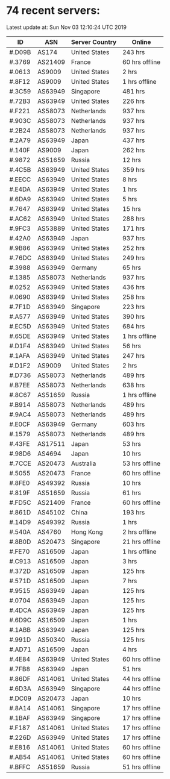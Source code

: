 # 74 recent servers:

Latest update at: Sun Nov 03 12:10:24 UTC 2019

| ID | ASN | Server Country | Online |
| -- | --- | -------------- | ------ |
| #.D09B | AS174 | United States | 243 hrs |
| #.3769 | AS21409 | France | 60 hrs offline |
| #.0613 | AS9009 | United States | 2 hrs |
| #.8F12 | AS9009 | United States | 1 hrs offline |
| #.3C59 | AS63949 | Singapore | 481 hrs |
| #.72B3 | AS63949 | United States | 226 hrs |
| #.F221 | AS58073 | Netherlands | 937 hrs |
| #.903C | AS58073 | Netherlands | 937 hrs |
| #.2B24 | AS58073 | Netherlands | 937 hrs |
| #.2A79 | AS63949 | Japan | 437 hrs |
| #.140F | AS9009 | Japan | 262 hrs |
| #.9872 | AS51659 | Russia | 12 hrs |
| #.4C5B | AS63949 | United States | 359 hrs |
| #.EECC | AS63949 | United States | 8 hrs |
| #.E4DA | AS63949 | United States | 1 hrs |
| #.6DA9 | AS63949 | United States | 5 hrs |
| #.7647 | AS63949 | United States | 15 hrs |
| #.AC62 | AS63949 | United States | 288 hrs |
| #.9FC3 | AS53889 | United States | 171 hrs |
| #.42A0 | AS63949 | Japan | 937 hrs |
| #.9B86 | AS63949 | United States | 252 hrs |
| #.76DC | AS63949 | United States | 249 hrs |
| #.3988 | AS63949 | Germany | 65 hrs |
| #.1385 | AS58073 | Netherlands | 937 hrs |
| #.0252 | AS63949 | United States | 436 hrs |
| #.0690 | AS63949 | United States | 258 hrs |
| #.7F1D | AS63949 | Singapore | 223 hrs |
| #.A577 | AS63949 | United States | 390 hrs |
| #.EC5D | AS63949 | United States | 684 hrs |
| #.65DE | AS63949 | United States | 1 hrs offline |
| #.D1F4 | AS63949 | United States | 56 hrs |
| #.1AFA | AS63949 | United States | 247 hrs |
| #.D1F2 | AS9009 | United States | 2 hrs |
| #.D736 | AS58073 | Netherlands | 489 hrs |
| #.B7EE | AS58073 | Netherlands | 638 hrs |
| #.8C67 | AS51659 | Russia | 1 hrs offline |
| #.B914 | AS58073 | Netherlands | 489 hrs |
| #.9AC4 | AS58073 | Netherlands | 489 hrs |
| #.E0CF | AS63949 | Germany | 603 hrs |
| #.1579 | AS58073 | Netherlands | 489 hrs |
| #.43FE | AS17511 | Japan | 53 hrs |
| #.98D6 | AS4694 | Japan | 10 hrs |
| #.7CCE | AS20473 | Australia | 53 hrs offline |
| #.5055 | AS20473 | France | 60 hrs offline |
| #.8FE0 | AS49392 | Russia | 10 hrs |
| #.819F | AS51659 | Russia | 61 hrs |
| #.FD5C | AS21409 | France | 60 hrs offline |
| #.861D | AS45102 | China | 193 hrs |
| #.14D9 | AS49392 | Russia | 1 hrs |
| #.540A | AS4760 | Hong Kong | 2 hrs offline |
| #.8B0D | AS20473 | Singapore | 21 hrs offline |
| #.FE70 | AS16509 | Japan | 1 hrs offline |
| #.C913 | AS16509 | Japan | 3 hrs |
| #.372D | AS16509 | Japan | 125 hrs |
| #.571D | AS16509 | Japan | 7 hrs |
| #.9515 | AS63949 | Japan | 125 hrs |
| #.0704 | AS63949 | Japan | 125 hrs |
| #.4DCA | AS63949 | Japan | 125 hrs |
| #.6D9C | AS16509 | Japan | 1 hrs |
| #.1ABB | AS63949 | Japan | 125 hrs |
| #.991D | AS50340 | Russia | 125 hrs |
| #.AD71 | AS16509 | Japan | 4 hrs |
| #.4E84 | AS63949 | United States | 60 hrs offline |
| #.7FB8 | AS63949 | Japan | 51 hrs |
| #.86DF | AS14061 | United States | 44 hrs offline |
| #.6D3A | AS63949 | Singapore | 44 hrs offline |
| #.DC09 | AS20473 | Japan | 10 hrs |
| #.8A14 | AS14061 | Singapore | 17 hrs offline |
| #.1BAF | AS63949 | Singapore | 17 hrs offline |
| #.F187 | AS14061 | United States | 17 hrs offline |
| #.226D | AS63949 | United States | 17 hrs offline |
| #.E816 | AS14061 | United States | 60 hrs offline |
| #.AB54 | AS14061 | United States | 60 hrs offline |
| #.BFFC | AS51659 | Russia | 51 hrs offline |


